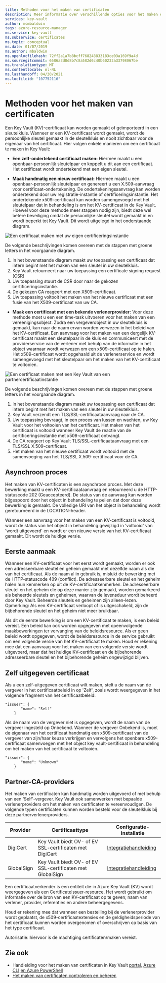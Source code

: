 ```yaml
---
title: Methoden voor het maken van certificaten
description: Meer informatie over verschillende opties voor het maken of importeren van Key Vault certificaat in Azure Key Vault. Er zijn verschillende manieren om een Key Vault maken.
services: key-vault
author: msmbaldwin
tags: azure-resource-manager
ms.service: key-vault
ms.subservice: certificates
ms.topic: conceptual
ms.date: 01/07/2019
ms.author: mbaldwin
ms.openlocfilehash: 72ff2a1a7b8bcff768248833183ce03a169f9a4d
ms.sourcegitcommit: 6686a3d8d8b7c8a582d6c40b60232a33798067be
ms.translationtype: MT
ms.contentlocale: nl-NL
ms.lasthandoff: 04/20/2021
ms.locfileid: "107752116"
---
```

# <a name="certificate-creation-methods"></a>Methoden voor het maken van certificaten

 Een Key Vault (KV)-certificaat kan worden gemaakt of geïmporteerd in een sleutelkluis. Wanneer er een KV-certificaat wordt gemaakt, wordt de persoonlijke sleutel gemaakt in de sleutelkluis en nooit zichtbaar voor de eigenaar van het certificaat. Hier volgen enkele manieren om een certificaat te maken in Key Vault:  

-   **Een zelf-ondertekend certificaat maken:** Hiermee maakt u een openbaar-persoonlijk sleutelpaar en koppelt u dit aan een certificaat. Het certificaat wordt ondertekend met een eigen sleutel.  

-    **Maak handmatig een nieuw certificaat:** Hiermee maakt u een openbaar-persoonlijk sleutelpaar en genereert u een X.509-aanvraag voor certificaat-ondertekening. De ondertekeningsaanvraag kan worden ondertekend door uw registratie-instantie of certificeringsinstantie. Het ondertekende x509-certificaat kan worden samengevoegd met het sleutelpaar dat in behandeling is om het KV-certificaat in de Key Vault. Hoewel voor deze methode meer stappen nodig zijn, biedt deze wel betere beveiliging omdat de persoonlijke sleutel wordt gemaakt in en wordt beperkt tot Key Vault. Dit wordt uitgelegd in het onderstaande diagram.  

![Een certificaat maken met uw eigen certificeringsinstantie](../media/certificate-authority-1.png)  

De volgende beschrijvingen komen overeen met de stappen met groene letters in het voorgaande diagram.

1. In het bovenstaande diagram maakt uw toepassing een certificaat dat intern begint met het maken van een sleutel in uw sleutelkluis.
2. Key Vault retourneert naar uw toepassing een certificate signing request (CSR)
3. Uw toepassing stuurt de CSR door naar de gekozen certificeringsinstantie.
4. De gekozen CA reageert met een X509-certificaat.
5. Uw toepassing voltooit het maken van het nieuwe certificaat met een fusie van het X509-certificaat van uw CA.

-   **Maak een certificaat met een bekende verlenerprovider:** Voor deze methode moet u een een time-task uitvoeren voor het maken van een vereenigingsobject. Zodra een vergeverobject in uw sleutelkluis is gemaakt, kan naar de naam ervan worden verwezen in het beleid van het KV-certificaat. Een aanvraag voor het maken van een dergelijk KV-certificaat maakt een sleutelpaar in de kluis en communiceert met de providerservice van de verlener met behulp van de informatie in het object waarnaar wordt verwezen om een x509-certificaat op te halen. Het x509-certificaat wordt opgehaald uit de verlenerservice en wordt samengevoegd met het sleutelpaar om het maken van het KV-certificaat te voltooien.  

![Een certificaat maken met een Key Vault van een partnercertificaatinstantie](../media/certificate-authority-2.png)  

De volgende beschrijvingen komen overeen met de stappen met groene letters in het voorgaande diagram.

1. In het bovenstaande diagram maakt uw toepassing een certificaat dat intern begint met het maken van een sleutel in uw sleutelkluis.
2. Key Vault verzendt een TLS/SSL-certificaataanvraag naar de CA.
3. Uw toepassing bevraagt, in een proces van lussen en wachten, uw Key Vault voor het voltooien van het certificaat. Het maken van het certificaat is voltooid wanneer Key Vault de reactie van de certificeringsinstantie met x509-certificaat ontvangt.
4. De CA reageert op Key Vault TLS/SSL-certificaataanvraag met een TLS/SSL X.509-certificaat.
5. Het maken van het nieuwe certificaat wordt voltooid met de samenvoeging van het TLS/SSL X.509-certificaat voor de CA.

## <a name="asynchronous-process"></a>Asynchroon proces
Het maken van KV-certificaten is een asynchroon proces. Met deze bewerking maakt u een KV-certificaataanvraag en retourneerd u de HTTP-statuscode 202 (Geaccepteerd). De status van de aanvraag kan worden bijgespoord door het object in behandeling te peilen dat door deze bewerking is gemaakt. De volledige URI van het object in behandeling wordt geretourneerd in de LOCATION-header.  

Wanneer een aanvraag voor het maken van een KV-certificaat is voltooid, wordt de status van het object in behandeling gewijzigd in 'voltooid' van 'wordt uitgevoerd' en wordt er een nieuwe versie van het KV-certificaat gemaakt. Dit wordt de huidige versie.  

## <a name="first-creation"></a>Eerste aanmaak
 Wanneer een KV-certificaat voor het eerst wordt gemaakt, worden er ook een adresseerbare sleutel en geheim gemaakt met dezelfde naam als die van het certificaat. Als de naam al in gebruik is, mislukt de bewerking met de HTTP-statuscode 409 (conflict).
De adresseerbare sleutel en het geheim halen hun kenmerken op uit de KV-certificaatkenmerken. De adresseerbare sleutel en het geheim die op deze manier zijn gemaakt, worden gemarkeerd als beheerde sleutels en geheimen, waarvan de levensduur wordt beheerd door Key Vault. Beheerde sleutels en geheimen zijn alleen-lezen. Opmerking: Als een KV-certificaat verloopt of is uitgeschakeld, zijn de bijbehorende sleutel en het geheim niet meer bruikbaar.  

 Als dit de eerste bewerking is om een KV-certificaat te maken, is een beleid vereist.  Een beleid kan ook worden opgegeven met opeenvolgende maakbewerkingen ter vervanging van de beleidsresource. Als er geen beleid wordt opgegeven, wordt de beleidsresource in de service gebruikt om een volgende versie van het KV-certificaat te maken. Houd er rekening mee dat een aanvraag voor het maken van een volgende versie wordt uitgevoerd, maar dat het huidige KV-certificaat en de bijbehorende adresseerbare sleutel en het bijbehorende geheim ongewijzigd blijven.  

## <a name="self-issued-certificate"></a>Zelf uitgegeven certificaat
 Als u een zelf-uitgegeven certificaat wilt maken, stelt u de naam van de vergever in het certificaatbeleid in op 'Zelf', zoals wordt weergegeven in het volgende fragment van het certificaatbeleid.  

```  
"issuer": {  
       "name": "Self"  
    }  

```  

 Als de naam van de vergever niet is opgegeven, wordt de naam van de vergever ingesteld op Onbekend. Wanneer de vergever Onbekend is, moet de eigenaar van het certificaat handmatig een x509-certificaat van de vergever van zijn/haar keuze verkrijgen en vervolgens het openbare x509-certificaat samenvoegen met het object key vault-certificaat in behandeling om het maken van het certificaat te voltooien.

```  
"issuer": {  
       "name": "Unknown"  
    }  

```  

## <a name="partnered-ca-providers"></a>Partner-CA-providers
Het maken van certificaten kan handmatig worden uitgevoerd of met behulp van een 'Self'-vergever. Key Vault ook samenwerken met bepaalde verlenerproviders om het maken van certificaten te vereenvoudigen. De volgende typen certificaten kunnen worden besteld voor de sleutelkluis bij deze partnerverlenerproviders.  

|Provider|Certificaattype|Configuratie-installatie  
|--------------|----------------------|------------------|  
|DigiCert|Key Vault biedt OV- of EV SSL-certificaten met DigiCert| [Integratiehandleiding](./how-to-integrate-certificate-authority.md)
|GlobalSign|Key Vault biedt OV- of EV SSL-certificaten met GlobalSign| [Integratiehandleiding](https://support.globalsign.com/digital-certificates/digital-certificate-installation/generating-and-importing-certificate-microsoft-azure-key-vault)

 Een certificaatverkender is een entiteit die in Azure Key Vault (KV) wordt weergegeven als een CertificateIssuer-resource. Het wordt gebruikt om informatie over de bron van een KV-certificaat op te geven; naam van verlener, provider, referenties en andere beheergegevens.

Houd er rekening mee dat wanneer een bestelling bij de verlenerprovider wordt geplaatst, de x509-certificaatextensies en de geldigheidsperiode van het certificaat kunnen worden overgenomen of overschrijven op basis van het type certificaat.  

 Autorisatie: hiervoor is de machtiging certificaten/maken vereist.

## <a name="see-also"></a>Zie ook

 - Handleiding voor het maken van certificaten in Key Vault [portal,](https://docs.microsoft.com/azure/key-vault/certificates/quick-create-portal) [Azure CLI](https://docs.microsoft.com/azure/key-vault/certificates/quick-create-cli) [en Azure PowerShell](https://docs.microsoft.com/azure/key-vault/certificates/quick-create-powershell)
 - [Het maken van certificaten controleren en beheren](create-certificate-scenarios.md)
